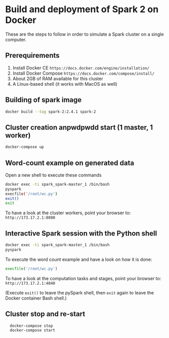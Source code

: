 # Build and deployment of Spark 2 on Docker

These are the steps to follow in order to simulate a Spark cluster on a single computer.


## Prerequirements

1. Install Docker CE `https://docs.docker.com/engine/installation/`
2. Install Docker Compose `https://docs.docker.com/compose/install/`
3. About 2GB of RAM available for this cluster
4. A Linux-based shell (it works with MacOS as well)


## Building of spark image

```bash
docker build --tag spark-2:2.4.1 spark-2 
```


## Cluster creation anpwdpwdd start (1 master, 1 worker)

```bash
docker-compose up
```


## Word-count example on generated data

Open a new shell to execute these commands
  
```bash
docker exec -ti spark_spark-master_1 /bin/bash
pyspark
execfile('/root/wc.py')
exit()
exit
```

To have a look at the cluster workers, point your browser to: `http://173.17.2.1:8080`


## Interactive Spark session with the Python shell

```bash
docker exec -ti spark_spark-master_1 /bin/bash
pyspark
```

To execute the word count example and have a look on how it is done:
```python
execfile('/root/wc.py')
```

To have a look at the computation tasks and stages, point your browser
to: `http://173.17.2.1:4040`

(Execute `exit()` to leave the pySpark shell, then `exit` again to leave the Docker container Bash shell.)


## Cluster stop and re-start

```bash
  docker-compose stop
  docker-compose start
```

